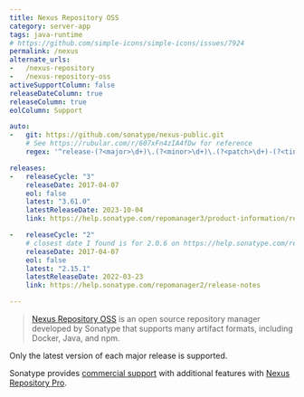 ```yaml
---
title: Nexus Repository OSS
category: server-app
tags: java-runtime
# https://github.com/simple-icons/simple-icons/issues/7924
permalink: /nexus
alternate_urls:
-   /nexus-repository
-   /nexus-repository-oss
activeSupportColumn: false
releaseDateColumn: true
releaseColumn: true
eolColumn: Support

auto:
-   git: https://github.com/sonatype/nexus-public.git
    # See https://rubular.com/r/607xFn4zIA4fDw for reference
    regex: '^release-(?<major>\d+)\.(?<minor>\d+)\.(?<patch>\d+)-(?<tiny>\d+)$'

releases:
-   releaseCycle: "3"
    releaseDate: 2017-04-07
    eol: false
    latest: "3.61.0"
    latestReleaseDate: 2023-10-04
    link: https://help.sonatype.com/repomanager3/product-information/release-notes

-   releaseCycle: "2"
    # closest date I found is for 2.0.6 on https://help.sonatype.com/repomanager2/download/download-archives---repository-manager-2#DownloadArchivesRepositoryManager2-NexusProfessional2.0.6
    releaseDate: 2017-04-07
    eol: false
    latest: "2.15.1"
    latestReleaseDate: 2022-03-23
    link: https://help.sonatype.com/repomanager2/release-notes

---
```


> [Nexus Repository OSS](https://help.sonatype.com/repomanager3/product-information/download) is an open
> source repository manager developed by Sonatype that supports many artifact formats, including
> Docker, Java, and npm.

Only the latest version of each major release is supported.

Sonatype provides [commercial support](https://sonatype.com/usage/software-support-policy) with
additional features with [Nexus Repository Pro](https://www.sonatype.com/products/sonatype-nexus-oss-vs-pro-features).
